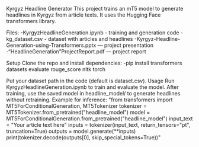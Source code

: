 Kyrgyz Headline Generator This project trains an mT5 model to generate headlines in Kyrgyz from article texts. It uses the Hugging Face transformers library.

Files:
-KyrgyzHeadlineGeneration.ipynb - training and generation code
-kg_dataset.csv - dataset with articles and headlines
-Kyrgyz-Headline-Generation-using-Transformers.pptx — project presentation
-“HeadlineGeneration”ProjectReport.pdf — project report

Setup Clone the repo and install dependencies:
-pip install transformers datasets evaluate rouge_score nltk torch

Put your dataset path in the code (default is dataset.csv).
Usage Run KyrgyzHeadlineGeneration.ipynb to train and evaluate the model. After training, use the saved model in headline_model/ to generate headlines without retraining.
Example for inference:
"from transformers import MT5ForConditionalGeneration, MT5Tokenizer
tokenizer = MT5Tokenizer.from_pretrained("headline_model") model = MT5ForConditionalGeneration.from_pretrained("headline_model")
input_text = "Your article text here" inputs = tokenizer(input_text, return_tensors="pt", truncation=True) outputs = model.generate(**inputs) print(tokenizer.decode(outputs[0], skip_special_tokens=True))"
